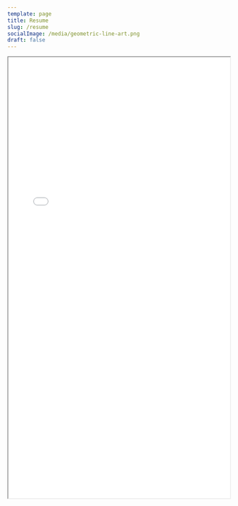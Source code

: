 ```yaml
---
template: page
title: Resume
slug: /resume
socialImage: /media/geometric-line-art.png
draft: false
---
```

<iframe src="../../static/Resume.pdf" width="100%" height="1000px">